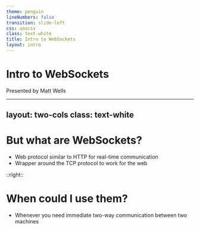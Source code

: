 ```yaml
---
theme: penguin
lineNumbers: false
transition: slide-left
css: unocss
class: text-white
title: Intro to WebSockets
layout: intro
---
```


# Intro to WebSockets

Presented by Matt Wells

---
layout: two-cols
class: text-white
---

# But what are WebSockets?

<ul>
  <li>Web protocol similar to HTTP for real-time communication</li>
  <li>Wrapper around the TCP protocol to work for the web</li>
</ul>

::right::

# When could I use them?

- Whenever you need immediate two-way communication between two machines

